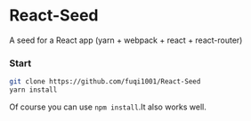 # React-Seed

A seed for a React app
(yarn + webpack + react + react-router)

### Start

```bash
git clone https://github.com/fuqi1001/React-Seed
yarn install
```

Of course you can use  `npm install`.It also works well.






